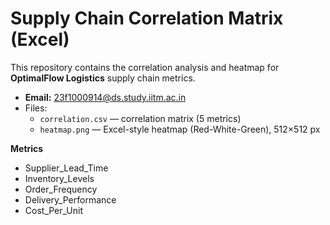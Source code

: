 # Supply Chain Correlation Matrix (Excel)

This repository contains the correlation analysis and heatmap for **OptimalFlow Logistics** supply chain metrics.

- **Email:** 23f1000914@ds.study.iitm.ac.in
- Files:
  - `correlation.csv` — correlation matrix (5 metrics)
  - `heatmap.png` — Excel-style heatmap (Red-White-Green), 512×512 px

**Metrics**
- Supplier_Lead_Time
- Inventory_Levels
- Order_Frequency
- Delivery_Performance
- Cost_Per_Unit
